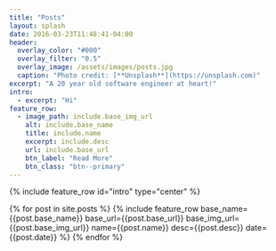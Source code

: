 ```yaml
---
title: "Posts"
layout: splash
date: 2016-03-23T11:48:41-04:00
header:
  overlay_color: "#000"
  overlay_filter: "0.5"
  overlay_image: /assets/images/posts.jpg
  caption: "Photo credit: [**Unsplash**](https://unsplash.com)"
excerpt: "A 20 year old software engineer at heart!"
intro:
  - excerpt: "Hi"
feature_row:
  - image_path: include.base_img_url
    alt: include.base_name
    title: include.name
    excerpt: include.desc
    url: include.base_url
    btn_label: "Read More"
    btn_class: "btn--primary"
---
```


{% include feature_row id="intro" type="center" %}

{% for post in site.posts %}
{% include feature_row base_name={{post.base_name}} base_url={{post.base_url}} base_img_url={{post.base_img_url}} name={{post.name}} desc={{post.desc}} date={{post.date}} %}
{% endfor %}
